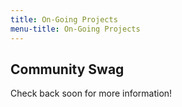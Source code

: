 ```yaml
---
title: On-Going Projects
menu-title: On-Going Projects
---
```


## Community Swag

Check back soon for more information!  
